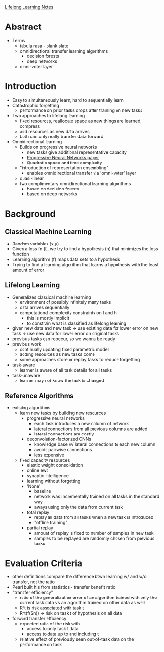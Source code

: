[Lifelong Learning Notes](https://arxiv.org/pdf/2004.12908.pdf)

# Abstract
  * Terms
    * tabula rasa - blank slate
    * omnidirectional transfer learning algorithms 
      * decision forests
      * deep networks
    * omni-voter layer
    
# Introduction
  * Easy to simultaneously learn, hard to sequentially learn
  * Catastrophic forgetting
    * performance on prior tasks drops after training on new tasks
  * Two approaches to lifelong learning
    * fixed resources, reallocate space as new things are learned, compress
    * add resources as new data arrives
    * both can only really transfer data forward
  * Omnidirectional learning
    * Builds on progressive neural networks
      * new tasks give additional representative capacity
      * [Progressive Neural Networks paper](https://arxiv.org/pdf/1606.04671.pdf)
      * Quadratic space and time complexity
    * "introduction of representation ensembling"
      * enables omnidirectional transfer via 'omni-voter' layer
    * quasi-linear
    * two complimentary omnidirectional learning algorithms
      * based on decision forests
      * based on deep networks  
# Background
## Classical Machine Learning
  * Random variables (x,y)
  * Given a loss fn (l), we try to find a hypothesis (h) that minimizes the loss function
  * Learning algorithm (f) maps data sets to a hypothesis
  * Trying to find a learning algorithm that learns a hypothesis with the least amount of error
## Lifelong Learning
  * Generalizes classical machine learning
    * environment of possibly infinitely many tasks
    * data arrives sequentially
    * computational complexity constraints on l and h
      * this is mostly implicit
      * to constrain what is classified as lifelong learning
  * given new data and new task -> use existing data for lower error on new task -> use new data for lower error on original tasks
  * previous tasks can reoccur, so we wanna be ready
  * previous work
    * continually updating fixed parametric model
    * adding resources as new tasks come
    * some approaches store or replay tasks to reduce forgetting
  * task-aware
    * learner is aware of all task details for all tasks
  * task-unaware
    * learner may not know the task is changed
## Reference Algorithms
  * existing algorithms
    * learn new tasks by building new resources
      * progressive neural networks
        * each task introduces a new column of network
        * lateral connections from all previous columns are added
        * lateral connections are costly
      * deconvolution-factorized CNNs
        * knowledge base w/ lateral connections to each new column
        * avoids pairwise connections
        * less expensive
    * fixed capacity resources
      * elastic weight consolidation
      * online ewc
      * synaptic intelligence
      * learning without forgetting
      * 'None'
        * baseline
        * network was incrementally trained on all tasks in the standard way
        * aways using only the data from current task
      * total replay
        * replay all data from all tasks when a new task is introduced
        * "offline training"
      * partial replay
        * amount of replay is fixed to number of samples in new task
        * samples to be replayed are randomly chosen from previous tasks
 # Evaluation Criteria
   * other definitions compare the difference btwn learning w/ and w/o transfer, not the ratio
   * Pearl built his from statistics - transfer benefit ratio
   * "transfer efficiency"
     * ratio of the generalization error of an algorithm trained with only the current task data vs an algorithm trained on other data as well
     * R^t is risk associated with task t
     * R^t(f(Sn)) -> risk on task t of hypothesis on all data
   * forward transfer efficiency
     * expected ratio of the risk with
       * access to only task t data
       * access to data up to and including t
     *  relative effect of previously seen out-of-task data on the performance on task 
        
